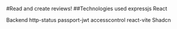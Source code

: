 #Read and create reviews!
##Technologies used
expressjs
React

Backend
http-status
passport-jwt
accesscontrol
react-vite
Shadcn
